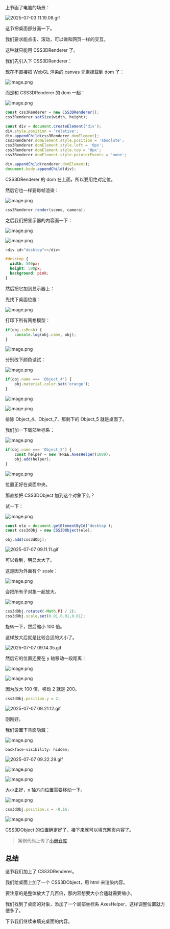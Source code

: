 上节画了电脑的场景：

![2025-07-03 11.19.08.gif](https://p6-juejin.byteimg.com/tos-cn-i-k3u1fbpfcp/17aae115022744c8b40cb0effb4a1d1b~tplv-k3u1fbpfcp-jj-mark:0:0:0:0:q75.image#?w=2812&h=1398&s=2294572&e=gif&f=21&b=a4d1e2)

这节把桌面部分画一下。

我们要求能点击、滚动，可以做和网页一样的交互。

这种就只能用 CSS3DRenderer 了。

我们先引入下 CSS3DRenderer：

现在不直接把 WebGL 渲染的 canvas 元素挂载到 dom 了：

![image.png](https://p6-juejin.byteimg.com/tos-cn-i-k3u1fbpfcp/1e42e53881334d7b9f8b7bd64f701be3~tplv-k3u1fbpfcp-jj-mark:0:0:0:0:q75.image#?w=1100&h=540&s=67827&e=png&b=1f1f1f)


而是和 CSS3DRenderer 的 dom 一起：


![image.png](https://p9-juejin.byteimg.com/tos-cn-i-k3u1fbpfcp/5d5bf1962193423bb737352743532569~tplv-k3u1fbpfcp-jj-mark:0:0:0:0:q75.image#?w=1636&h=1090&s=274518&e=png&b=1f1f1f)

```javascript
const css3Renderer = new CSS3DRenderer();
css3Renderer.setSize(width, height);

const div = document.createElement('div');
div.style.position = 'relative';
div.appendChild(css3Renderer.domElement);
css3Renderer.domElement.style.position = 'absolute';
css3Renderer.domElement.style.left = '0px';
css3Renderer.domElement.style.top = '0px';
css3Renderer.domElement.style.pointerEvents = 'none';

div.appendChild(renderer.domElement);
document.body.appendChild(div);
```
CSS3DRenderer 的 dom 在上面，所以要用绝对定位。

然后它也一样要每帧渲染：

![image.png](https://p6-juejin.byteimg.com/tos-cn-i-k3u1fbpfcp/739aa87841084c37a7f3c54fc118f285~tplv-k3u1fbpfcp-jj-mark:0:0:0:0:q75.image#?w=1134&h=670&s=109851&e=png&b=1f1f1f)

```javascript
css3Renderer.render(scene, camera);
```
之后我们把显示器的内容画一下：


![image.png](https://p3-juejin.byteimg.com/tos-cn-i-k3u1fbpfcp/8ee04c3f76174787bd971510d0a2b599~tplv-k3u1fbpfcp-jj-mark:0:0:0:0:q75.image#?w=948&h=698&s=77375&e=png&b=1f1f1f)


![image.png](https://p1-juejin.byteimg.com/tos-cn-i-k3u1fbpfcp/c536805093e74777983c1747b38715f4~tplv-k3u1fbpfcp-jj-mark:0:0:0:0:q75.image#?w=774&h=566&s=54564&e=png&b=1f1f1f)

```javascript
<div id="desktop"></div>
```
```css
#desktop {
  width: 500px;
  height: 500px;
  background: pink;
}
```

然后把它加到显示器上：

先找下桌面位置：


![image.png](https://p9-juejin.byteimg.com/tos-cn-i-k3u1fbpfcp/d1585ee09df74bde884d6acc0a4ab5e9~tplv-k3u1fbpfcp-jj-mark:0:0:0:0:q75.image#?w=1180&h=732&s=111563&e=png&b=1f1f1f)

打印下所有网格模型：

```javascript
if(obj.isMesh) {
    console.log(obj.name, obj);
}
```

![image.png](https://p1-juejin.byteimg.com/tos-cn-i-k3u1fbpfcp/c4e0d3c031be4e99ab151bd78e86bbe3~tplv-k3u1fbpfcp-jj-mark:0:0:0:0:q75.image#?w=414&h=448&s=54318&e=png&b=fefefe)

分别改下颜色试试：


![image.png](https://p6-juejin.byteimg.com/tos-cn-i-k3u1fbpfcp/e8191b454bc14021a87c705ccce03b50~tplv-k3u1fbpfcp-jj-mark:0:0:0:0:q75.image#?w=1298&h=716&s=119705&e=png&b=1f1f1f)

```javascript
if(obj.name === 'Object_4') {
    obj.material.color.set('orange');
}
```

![image.png](https://p6-juejin.byteimg.com/tos-cn-i-k3u1fbpfcp/0615ea30d672494c867a010029906c47~tplv-k3u1fbpfcp-jj-mark:0:0:0:0:q75.image#?w=1320&h=934&s=429389&e=png&b=add9e6)


![image.png](https://p3-juejin.byteimg.com/tos-cn-i-k3u1fbpfcp/48d2b326ce914591b39d40b02e5978a5~tplv-k3u1fbpfcp-jj-mark:0:0:0:0:q75.image#?w=1340&h=732&s=259360&e=png&b=add9e6)

排除 Object_4、Object_7，那剩下的 Object_5 就是桌面了。

我们加一下局部坐标系：


![image.png](https://p3-juejin.byteimg.com/tos-cn-i-k3u1fbpfcp/1311a5242a5a44d48f4f25928ca6c102~tplv-k3u1fbpfcp-jj-mark:0:0:0:0:q75.image#?w=1416&h=734&s=119144&e=png&b=1f1f1f)

```javascript
if(obj.name === 'Object_5') {
    const helper = new THREE.AxesHelper(1000);
    obj.add(helper);
}
```

![image.png](https://p6-juejin.byteimg.com/tos-cn-i-k3u1fbpfcp/73d1ddde4a1044a08568da04c84b73e2~tplv-k3u1fbpfcp-jj-mark:0:0:0:0:q75.image#?w=1760&h=1206&s=553245&e=png&b=add9e6)

位置正好在桌面中央。

那直接把 CSS3DObject 加到这个对象下么？

试一下：


![image.png](https://p1-juejin.byteimg.com/tos-cn-i-k3u1fbpfcp/54a0131968654d7fa8f7a95d8881fea7~tplv-k3u1fbpfcp-jj-mark:0:0:0:0:q75.image#?w=1572&h=1118&s=208332&e=png&b=1f1f1f)

```javascript
const ele = document.getElementById('desktop');
const css3dObj = new CSS3DObject(ele);
```
```javascript
obj.add(css3dObj);
```

![2025-07-07 09.11.11.gif](https://p6-juejin.byteimg.com/tos-cn-i-k3u1fbpfcp/173d14e48d944797b4302ff60f8a8b26~tplv-k3u1fbpfcp-jj-mark:0:0:0:0:q75.image#?w=2812&h=1398&s=733535&e=gif&f=22&b=fdb7c2)

可以看到，明显太大了。

这是因为外面有个 scale：


![image.png](https://p3-juejin.byteimg.com/tos-cn-i-k3u1fbpfcp/a8886363c76845e48da8e117e1c5952a~tplv-k3u1fbpfcp-jj-mark:0:0:0:0:q75.image#?w=1278&h=540&s=121252&e=png&b=1f1f1f)

会把所有子对象一起放大。

![image.png](https://p9-juejin.byteimg.com/tos-cn-i-k3u1fbpfcp/b413a9cdd0344d3c950f05bb4522fc35~tplv-k3u1fbpfcp-jj-mark:0:0:0:0:q75.image#?w=998&h=370&s=87962&e=png&b=1f1f1f)


```javascript
css3dObj.rotateX(-Math.PI / 2);
css3dObj.scale.set(0.01,0.01,0.01);
```
旋转一下，然后缩小 100 倍。

这样放大后就是比较合适的大小了。


![2025-07-07 09.14.35.gif](https://p9-juejin.byteimg.com/tos-cn-i-k3u1fbpfcp/a75336547c2d42f79548ef41d1dfe2b0~tplv-k3u1fbpfcp-jj-mark:0:0:0:0:q75.image#?w=2812&h=1398&s=2683054&e=gif&f=20&b=a4d1e2)

然后它的位置还要在 y 轴移动一段距离：


![image.png](https://p3-juejin.byteimg.com/tos-cn-i-k3u1fbpfcp/7c6a633c3f35468a99623d5d03bf674f~tplv-k3u1fbpfcp-jj-mark:0:0:0:0:q75.image#?w=1088&h=650&s=143559&e=png&b=add9e6)


![image.png](https://p3-juejin.byteimg.com/tos-cn-i-k3u1fbpfcp/bfc4e6c7197040b7a7298b58ea8dc61e~tplv-k3u1fbpfcp-jj-mark:0:0:0:0:q75.image#?w=1186&h=430&s=108300&e=png&b=1f1f1f)

因为放大 100 倍，移动 2 就是 200。

```javascript
css3dObj.position.y = 2;
```

![2025-07-07 09.21.12.gif](https://p6-juejin.byteimg.com/tos-cn-i-k3u1fbpfcp/dadb4f6d0146442b8e4bc950d5c6a4ab~tplv-k3u1fbpfcp-jj-mark:0:0:0:0:q75.image#?w=2812&h=1398&s=3543061&e=gif&f=25&b=a3d1e1)

刚刚好。

我们设置下背面隐藏：

![image.png](https://p9-juejin.byteimg.com/tos-cn-i-k3u1fbpfcp/0f92a7aa24dd4320bae4f9d3bb279891~tplv-k3u1fbpfcp-jj-mark:0:0:0:0:q75.image#?w=1022&h=604&s=68464&e=png&b=1f1f1f)

```css
backface-visibility: hidden;
```

![2025-07-07 09.22.29.gif](https://p3-juejin.byteimg.com/tos-cn-i-k3u1fbpfcp/270951af172d470787afba7eebc340f1~tplv-k3u1fbpfcp-jj-mark:0:0:0:0:q75.image#?w=2812&h=1398&s=1981984&e=gif&f=18&b=a3d1e1)


![image.png](https://p9-juejin.byteimg.com/tos-cn-i-k3u1fbpfcp/fefa7a44f8ca487e95798e924c6eb867~tplv-k3u1fbpfcp-jj-mark:0:0:0:0:q75.image#?w=830&h=386&s=43302&e=png&b=202020)


![image.png](https://p3-juejin.byteimg.com/tos-cn-i-k3u1fbpfcp/77a28204bf8644fa8c2796b14eeffb36~tplv-k3u1fbpfcp-jj-mark:0:0:0:0:q75.image#?w=1682&h=744&s=215701&e=png&b=add9e6)

大小正好，x 轴方向位置需要移动一下。


![image.png](https://p3-juejin.byteimg.com/tos-cn-i-k3u1fbpfcp/362a0ace6cbb47fcba8d6bf2f46a78e9~tplv-k3u1fbpfcp-jj-mark:0:0:0:0:q75.image#?w=1292&h=504&s=124549&e=png&b=1f1f1f)

```javascript
css3dObj.position.x = -0.16;
```

![image.png](https://p6-juejin.byteimg.com/tos-cn-i-k3u1fbpfcp/33d602484e7c49668ab00c0f7f6a431c~tplv-k3u1fbpfcp-jj-mark:0:0:0:0:q75.image#?w=2098&h=1208&s=385545&e=png&b=add9e6)

CSS3DObject 的位置确定好了，接下来就可以填充网页内容了。

>案例代码上传了[小册仓库](https://github.com/QuarkGluonPlasma/threejs-course-code/tree/main/css3d-computer)
## 总结

这节我们加上了 CSS3DRenderer。

我们给桌面上加了一个 CSS3DObject，用 html 来渲染内容。

要注意的是整体放大了几百倍，那内容想要大小合适就需要缩小。

我们找到了桌面的对象，添加了一个局部坐标系 AxesHelper，这样调整位置就方便多了。

下节我们继续来填充桌面的内容。



